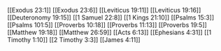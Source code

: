 [[Exodus 23:1]]
[[Exodus 23:6]]
[[Leviticus 19:11]]
[[Leviticus 19:16]]
[[Deuteronomy 19:15]]
[[1 Samuel 22:8]]
[[1 Kings 21:10]]
[[Psalms 15:3]]
[[Psalms 101:5]]
[[Proverbs 10:18]]
[[Proverbs 11:13]]
[[Proverbs 19:5]]
[[Matthew 19:18]]
[[Matthew 26:59]]
[[Acts 6:13]]
[[Ephesians 4:31]]
[[1 Timothy 1:10]]
[[2 Timothy 3:3]]
[[James 4:11]]
